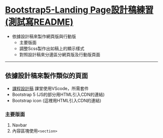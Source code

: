 # [Bootstrap5-Landing Page設計稿練習(測試寫README)](https://git.fangfang99.tk/BS5-LandingPage/)

* 依據設計稿來製作網頁版與行動版
  * 主要版面
  * 調整Scss製作出如稿上的顯示樣式
  * 對照設計稿來分邊區分網頁版及行動版頁面
   
---
## 依據設計稿來製作類似的頁面
* [課程設計稿](https://hexschool.github.io/bootstrap5-homework/index.html)
課堂使用VScode，所需套件
* Bootstrap 5 (JS的部分用HTML引入CDN的連結)
* Bootstrap icon (這裡用HTML引入CDN的連結)

### 主要版面
1. Navbar
2. 內容區塊使用`<section>`
